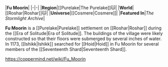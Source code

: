 |**Fu Moorin**|
|-|-|
|**Region**|[[Purelake\|The Purelake]]🐱︎|
|**World**|[[Roshar\|Roshar]]🐱︎|
|**Universe**|[[Cosmere\|Cosmere]]|
|**Featured In**|*The Stormlight Archive*|

**Fu Moorin** is a [[Purelake\|Purelake]] settlement on [[Roshar\|Roshar]] during the [[Era of Solitude\|Era of Solitude]].
The buildings of the village were likely constructed so that their floors were submerged by several inches of water.
In 1173, [[Ishikk\|Ishikk]] searched for [[Hoid\|Hoid]] in Fu Moorin for several members of the [[Seventeenth Shard\|Seventeenth Shard]].



https://coppermind.net/wiki/Fu_Moorin